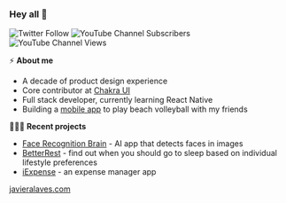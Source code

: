 ### Hey all 👋

![Twitter Follow](https://img.shields.io/twitter/follow/javalaves) ![YouTube Channel Subscribers](https://img.shields.io/youtube/channel/subscribers/UCuJybHI5rYKMU01OpMulx9Q) ![YouTube Channel Views](https://img.shields.io/youtube/channel/views/UCuJybHI5rYKMU01OpMulx9Q)

⚡️ **About me**

- A decade of product design experience
- Core contributor at <a href = "https://chakra-ui.com">Chakra UI</a>
- Full stack developer, currently learning React Native
- Building a <a href= "https://github.com/javieralaves/Pachanga">mobile app</a> to play beach volleyball with my friends

🧑🏻‍💻 **Recent projects**

- <a href = "https://github.com/javieralaves/face-recognition-brain">Face Recognition Brain</a> - AI app that detects faces in images
- <a href = "https://github.com/javieralaves/BetterRest">BetterRest</a> - find out when you should go to sleep based on individual lifestyle preferences
- <a href = "https://github.com/javieralaves/iExpense">iExpense</a> - an expense manager app

<a href = "https://javieralaves.com">javieralaves.com</a>
